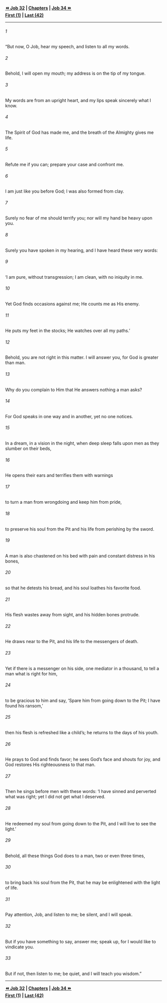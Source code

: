   
**[⏪ Job 32](./Job%2032.md) | [Chapters](./_index.md) | [Job 34 ⏩](./Job%2034.md)**  
**[First (1)](./Job%201.md) | [Last (42)](./Job%2042.md)**  
  
---  
  
###### 1  
“But now, O Job, hear my speech, and listen to all my words.  
  
###### 2  
Behold, I will open my mouth; my address is on the tip of my tongue.  
  
###### 3  
My words are from an upright heart, and my lips speak sincerely what I know.  
  
###### 4  
The Spirit of God has made me, and the breath of the Almighty gives me life.  
  
###### 5  
Refute me if you can; prepare your case and confront me.  
  
###### 6  
I am just like you before God; I was also formed from clay.  
  
###### 7  
Surely no fear of me should terrify you; nor will my hand be heavy upon you.  
  
###### 8  
Surely you have spoken in my hearing, and I have heard these very words:  
  
###### 9  
‘I am pure, without transgression; I am clean, with no iniquity in me.  
  
###### 10  
Yet God finds occasions against me; He counts me as His enemy.  
  
###### 11  
He puts my feet in the stocks; He watches over all my paths.’  
  
###### 12  
Behold, you are not right in this matter. I will answer you, for God is greater than man.  
  
###### 13  
Why do you complain to Him that He answers nothing a man asks?  
  
###### 14  
For God speaks in one way and in another, yet no one notices.  
  
###### 15  
In a dream, in a vision in the night, when deep sleep falls upon men as they slumber on their beds,  
  
###### 16  
He opens their ears and terrifies them with warnings  
  
###### 17  
to turn a man from wrongdoing and keep him from pride,  
  
###### 18  
to preserve his soul from the Pit and his life from perishing by the sword.  
  
###### 19  
A man is also chastened on his bed with pain and constant distress in his bones,  
  
###### 20  
so that he detests his bread, and his soul loathes his favorite food.  
  
###### 21  
His flesh wastes away from sight, and his hidden bones protrude.  
  
###### 22  
He draws near to the Pit, and his life to the messengers of death.  
  
###### 23  
Yet if there is a messenger on his side, one mediator in a thousand, to tell a man what is right for him,  
  
###### 24  
to be gracious to him and say, ‘Spare him from going down to the Pit; I have found his ransom,’  
  
###### 25  
then his flesh is refreshed like a child’s; he returns to the days of his youth.  
  
###### 26  
He prays to God and finds favor; he sees God’s face and shouts for joy, and God restores His righteousness to that man.  
  
###### 27  
Then he sings before men with these words: ‘I have sinned and perverted what was right; yet I did not get what I deserved.  
  
###### 28  
He redeemed my soul from going down to the Pit, and I will live to see the light.’  
  
###### 29  
Behold, all these things God does to a man, two or even three times,  
  
###### 30  
to bring back his soul from the Pit, that he may be enlightened with the light of life.  
  
###### 31  
Pay attention, Job, and listen to me; be silent, and I will speak.  
  
###### 32  
But if you have something to say, answer me; speak up, for I would like to vindicate you.  
  
###### 33  
But if not, then listen to me; be quiet, and I will teach you wisdom.”  
  
  
---  
  
**[⏪ Job 32](./Job%2032.md) | [Chapters](./_index.md) | [Job 34 ⏩](./Job%2034.md)**  
**[First (1)](./Job%201.md) | [Last (42)](./Job%2042.md)**  
  
